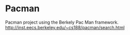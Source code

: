 # Pacman
Pacman project using the Berkely Pac Man framework.
http://inst.eecs.berkeley.edu/~cs188/pacman/search.html
